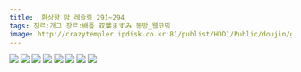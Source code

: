 ```yaml
---
title:  환상향 암 레슬링 291~294
tags: 장르:개그 장르:배틀 双葉ますみ 동방_웹코믹
image: http://crazytempler.ipdisk.co.kr:81/publist/HDD1/Public/doujin/ghap/5757/001.jpg
---
```

<img src="http://crazytempler.ipdisk.co.kr:81/publist/HDD1/Public/doujin/ghap/5757/001.jpg">
<img src="http://crazytempler.ipdisk.co.kr:81/publist/HDD1/Public/doujin/ghap/5757/002.jpg">
<img src="http://crazytempler.ipdisk.co.kr:81/publist/HDD1/Public/doujin/ghap/5757/003.jpg">
<img src="http://crazytempler.ipdisk.co.kr:81/publist/HDD1/Public/doujin/ghap/5757/004.jpg">
<img src="http://crazytempler.ipdisk.co.kr:81/publist/HDD1/Public/doujin/ghap/5757/005.jpg">
<img src="http://crazytempler.ipdisk.co.kr:81/publist/HDD1/Public/doujin/ghap/5757/006.jpg">
<img src="http://crazytempler.ipdisk.co.kr:81/publist/HDD1/Public/doujin/ghap/5757/007.jpg">
<img src="http://crazytempler.ipdisk.co.kr:81/publist/HDD1/Public/doujin/ghap/5757/008.jpg">
